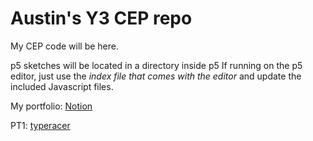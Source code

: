 # Austin's Y3 CEP repo

My CEP code will be here.

p5 sketches will be located in a directory inside p5
If running on the p5 editor, just use the *index file that comes with the editor* and update the included Javascript files.

My portfolio: [Notion](https://www.notion.so/austin-cep/CEP-ae79994aa1524636af9a5a7a2f2a9ce8)

PT1: [typeracer](github.com/NeeNawAmbulance/typeracer)
